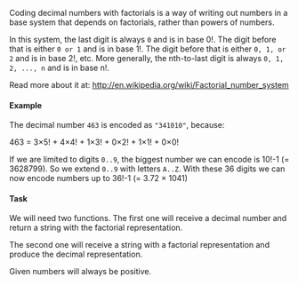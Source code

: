 
Coding decimal numbers with factorials is a way of writing out numbers in a base system that depends on factorials, rather than powers of numbers.

In this system, the last digit is always `0` and is in base 0!. The digit before that is either `0 or 1` and is in base 1!. The digit before that is either `0, 1, or 2` and is in base 2!, etc. More generally, the nth-to-last digit is always `0, 1, 2, ..., n` and is in base n!.

Read more about it at: http://en.wikipedia.org/wiki/Factorial_number_system

#### Example
The decimal number `463` is encoded as `"341010"`, because:

463 = 3×5! + 4×4! + 1×3! + 0×2! + 1×1! + 0×0!

If we are limited to digits `0..9`, the biggest number we can encode is 10!-1 (= 3628799). So we extend `0..9` with letters `A..Z`. With these 36 digits we can now encode numbers up to 36!-1 (= 3.72 × 1041)

#### Task
We will need two functions. The first one will receive a decimal number and return a string with the factorial representation.

The second one will receive a string with a factorial representation and produce the decimal representation.

Given numbers will always be positive.

